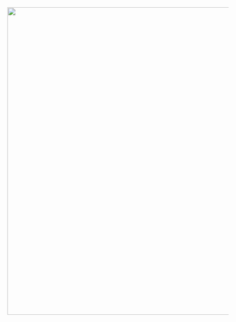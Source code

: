 <div id="header" align="center">
  <img src="https://media.giphy.com/media/ZVik7pBtu9dNS/giphy.gif" width="700"/>
</div>
